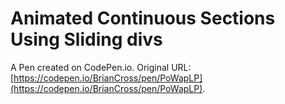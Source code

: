 # Animated Continuous Sections Using Sliding divs

A Pen created on CodePen.io. Original URL: [https://codepen.io/BrianCross/pen/PoWapLP](https://codepen.io/BrianCross/pen/PoWapLP).


